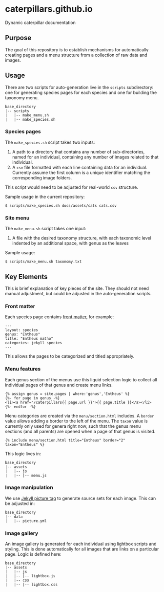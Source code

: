 # caterpillars.github.io
Dynamic caterpillar documentation

## Purpose

The goal of this repository is to establish mechanisms for automatically
creating pages and a menu structure from a collection of raw data and images.

## Usage

There are two scripts for auto-generation live in the `scripts` subdirectory:
one for generating species pages for each species and one for building the
taxonomy menu.

```
base_directory
|-- scripts
|   |-- make_menu.sh
|   |-- make_species.sh
```

### Species pages

The `make_species.sh` script takes two inputs:
1. A path to a directory that contains any number of sub-directories, named for
   an individual, containing any number of images related to that individual.
2. A `csv` file formatted with each line containing data for an individual.
   Currently assume the first column is a unique identifier matching the
   corresponding image folders.

This script would need to be adjusted for real-world `csv` structure.

Sample usage in the current repository:

```
$ scripts/make_species.sh docs/assets/cats cats.csv
```

### Site menu

The `make_menu.sh` script takes one input:
1. A file with the desired taxonomy structure, with each taxonomic level indented by an additional space, with genus as the leaves

Sample usage:

```
$ scripts/make_menu.sh taxonomy.txt
```

## Key Elements

This is brief explanation of key pieces of the site. They should not need
manual adjustment, but could be adjusted in the auto-generation scripts.

### Front matter

Each species page contains [front matter](https://jekyllrb.com/docs/front-matter/), for example:

```
---
layout: species
genus: "Entheus"
title: "Entheus matho"
categories: jekyll species
---
```

This allows the pages to be categorized and titled appropriately.

### Menu features

Each genus section of the menus use this liquid selection logic to collect all
individual pages of that genus and create menu links.

```
{% assign genus = site.pages | where:'genus','Entheus' %}
{%- for page in genus -%}
<li><a href="/caterpillars{{ page.url }}">{{ page.title }}</a></li>
{%- endfor -%}
```

Menu categories are created via the `menu/section.html` includes. A `border`
value allows adding a border to the left of the menu. The `taxon` value is
currently only used for genera right now, such that the genus menu sections
(and all parents) are opened when a page of that genus is visited.

```
{% include menu/section.html title="Entheus" border="2" taxon="Entheus" %}
```

This logic lives in:
```
base_directory
|-- assets
|   |-- js
|   |-- |-- menu.js
```

### Image manipulation

We use [Jekyll picture tag](https://rbuchberger.github.io/jekyll_picture_tag/)
to generate source sets for each image. This can be adjusted in:

```
base_directory
|-- data
|   |-- picture.yml
```

### Image gallery

An image gallery is generated for each individual using lightbox scripts and
styling. This is done automatically for all images that are links on a
particular page. Logic is defined here:

```
base_directory
|-- assets
|   |-- js
|   |-- |-- lightbox.js
|   |-- css
|   |-- |-- lightbox.css
```

